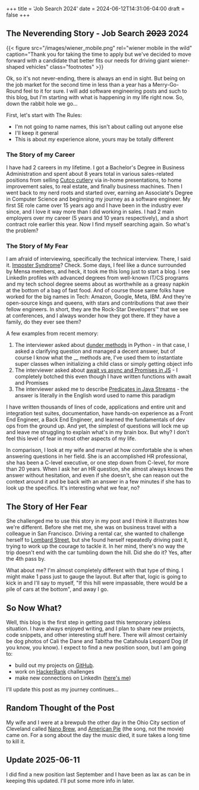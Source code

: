 +++
title = 'Job Search 2024'
date = 2024-06-12T14:31:06-04:00
draft = false
+++

## The Neverending Story - Job Search ~~2023~~ 2024

{{< figure src="/images/wiener_mobile.png" rel="wiener mobile in the wild" caption="Thank you for taking the time to apply but we've decided to move forward with a candidate that better fits our needs for driving giant wiener-shaped vehicles" class="footnotes" >}}

Ok, so it's not never-ending, there is always an end in sight. But being on the job market for the second time in less
than a year has a Merry-Go-Round feel to it for sure. I will add software engineering posts and such to this blog, but I'm
starting with what is happening in my life right now. So, down the rabbit hole we go...

First, let's start with The Rules:
* I'm not going to name names, this isn't about calling out anyone else
* I'll keep it general
* This is about *my* experience alone, yours may be totally different

### The Story of my Career

I have had 2 careers in my lifetime. I got a Bachelor's Degree in Business Administration and spent about 8 years total
in various sales-related positions from selling [Cutco cutlery](https://www.cutco.com/) via in-home presentations, to home improvement
sales, to real estate, and finally business machines. Then I went back to my nerd roots and started over, earning an Associate's Degree
in Computer Science and beginning my journey as a software engineer. My first SE role came over 15 years ago and I have been
in the industry ever since, and I love it way more than I did working in sales. I had 2 main employers over my career (5 years
and 10 years respectively), and a short contract role earlier this year. Now I find myself searching again. So what's the problem?

### The Story of My Fear

I am afraid of interviewing, specifically the technical interview. There, I said it. [Imposter Syndrome](https://en.wikipedia.org/wiki/Impostor_syndrome)?
Check. Some days, I feel like a dunce surrounded by Mensa members, and heck, it took me this long just to start a blog. I see
LinkedIn profiles with advanced degrees from well-known IT/CS programs and my tech school degree seems about as worthwhile as
a greasy napkin at the bottom of a bag of fast food. And of course those same folks have worked for the big names in Tech:
Amazon, Google, Meta, IBM. And they're open-source kings and queens, with stars and contributions that awe their fellow engineers.
In short, they are the Rock-Star Developers™ that we see at conferences, and I always wonder how they got there. If they have
a family, do they ever see them?

A few examples from recent memory:

1. The interviewer asked about [dunder methods](https://www.geeksforgeeks.org/dunder-magic-methods-python/) in Python - in that case, I asked a clarifying question and managed a decent answer, but of course I know what the __ methods are, I've used them to instantiate super classes wlhen initializing a child class or simply getting object info
2. The interviewer asked about [await vs async and Promises in JS](https://www.linkedin.com/pulse/choosing-between-asyncawait-promises-asynchronous-c5wdc/) - I completely botched this even though I have written functions with await and Promises
3. The interviewer asked me to describe [Predicates in Java Streams](https://www.baeldung.com/java-predicate-chain) - the answer is literally in the English word used to name this paradigm

I have written thousands of lines of code, applications and entire unit and integration test suites, documentation, have hands-on experience as
a Front End Engineer, a Back End Engineer, and learned the fundamentals of dev ops from the ground up. And yet, the simplest of
questions will lock me up and leave me struggling to explain what's in my brain box. But why? I don't feel this level of fear
in most other aspects of my life.

In comparison, I look at my wife and marvel at how comfortable she is when answering questions in her field. She is an accomplished
HR professional, she has been a C-level executive, or one step down from C-level, for more than 20 years. When I ask her an HR question,
she almost always knows the answer without hesitation, and even if she doesn't, she can reason out the context around it and
be back with an answer in a few minutes if she has to look up the specifics. It's interesting what we fear, no?

## The Story of Her Fear

She challenged me to use this story in my post and I think it illustrates how we're different. Before she met me, she was on business
travel with a colleague in San Francisco. Driving a rental car, she wanted to challenge herself to [Lombard Street](https://en.wikipedia.org/wiki/Lombard_Street_(San_Francisco)),
but she found herself repeatedly driving past it, trying to work up the courage to tackle it. In her mind, there's no way
the trip doesn't end with the car tumbling down the hill. Did she do it? Yes, after the 4th pass by.

What about me? I'm almost completely different with that type of thing. I might make 1 pass just to gauge the layout. But after that,
logic is going to kick in and I'll say to myself, "If this hill were impassable, there would be a pile of cars at the bottom",
and away I go.


## So Now What?

Well, this blog is the first step in getting past this temporary jobless situation. I have always enjoyed writing, and I plan
to share new projects, code snippets, and other interesting stuff here. There will almost certainly be dog photos of Cali the
Dane and Tabitha the Catahoula Leopard Dog (if you know, you know). I expect to find a new position soon, but I am going to:

* build out my projects on [GitHub](https://github.com/scurtis-disco).
* work on [HackerRank](https://www.hackerrank.com/dashboard)
challenges
* make new connections on LinkedIn ([here's me](https://www.linkedin.com/in/sean-curtis-b5870579))

I'll update this post as my journey continues...

## Random Thought of the Post

My wife and I were at a brewpub the other day in the Ohio City section of Cleveland called [Nano Brew](https://www.nanobrewcleveland.com/), and [American Pie](https://www.youtube.com/watch?v=PRpiBpDy7MQ) (the song, not the movie) came on. For a song about the day the music died, it sure takes a long time to kill it.  

## __Update 2025-06-11__

I did find a new position last September and I have been as lax as can be in keeping this updated. I'll put some more info
in later.